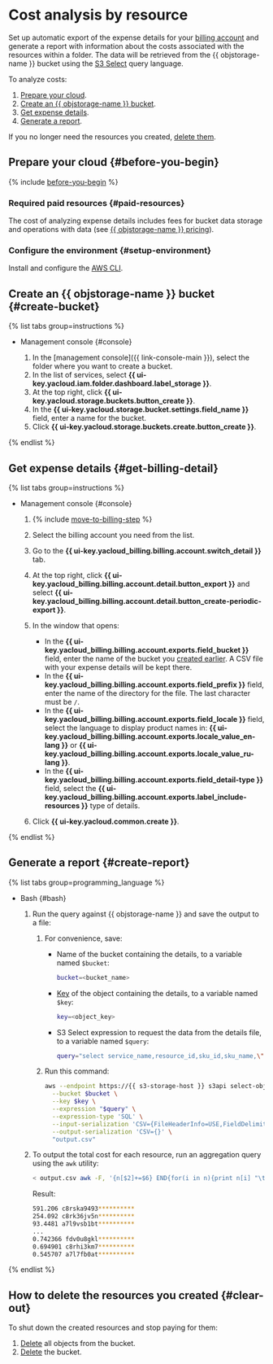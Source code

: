 # Cost analysis by resource

Set up automatic export of the expense details for your [billing account](../../billing/concepts/billing-account.md) and generate a report with information about the costs associated with the resources within a folder. The data will be retrieved from the {{ objstorage-name }} bucket using the [S3 Select](../concepts/s3-select-language.md) query language.

To analyze costs:

1. [Prepare your cloud](#before-you-begin).
1. [Create an {{ objstorage-name }} bucket](#create-bucket).
1. [Get expense details](#get-billing-detail).
1. [Generate a report](#create-report).

If you no longer need the resources you created, [delete them](#clear-out).

## Prepare your cloud {#before-you-begin}

{% include [before-you-begin](../../_tutorials/_tutorials_includes/before-you-begin.md) %}


### Required paid resources {#paid-resources}

The cost of analyzing expense details includes fees for bucket data storage and operations with data (see [{{ objstorage-name }} pricing](../pricing.md)).


### Configure the environment {#setup-environment}

Install and configure the [AWS CLI](../tools/aws-cli.md).

## Create an {{ objstorage-name }} bucket {#create-bucket}

{% list tabs group=instructions %}

- Management console {#console}

   1. In the [management console]({{ link-console-main }}), select the folder where you want to create a bucket.
   1. In the list of services, select **{{ ui-key.yacloud.iam.folder.dashboard.label_storage }}**.
   1. At the top right, click **{{ ui-key.yacloud.storage.buckets.button_create }}**.
   1. In the **{{ ui-key.yacloud.storage.bucket.settings.field_name }}** field, enter a name for the bucket.
   1. Click **{{ ui-key.yacloud.storage.buckets.create.button_create }}**.

{% endlist %}

## Get expense details {#get-billing-detail}

{% list tabs group=instructions %}

- Management console {#console}

   1. {% include [move-to-billing-step](../../billing/_includes/move-to-billing-step.md) %}
   1. Select the billing account you need from the list.
   1. Go to the **{{ ui-key.yacloud_billing.billing.account.switch_detail }}** tab.
   1. At the top right, click **{{ ui-key.yacloud_billing.billing.account.detail.button_export }}** and select **{{ ui-key.yacloud_billing.billing.account.detail.button_create-periodic-export }}**.
   1. In the window that opens:

      * In the **{{ ui-key.yacloud_billing.billing.account.exports.field_bucket }}** field, enter the name of the bucket you [created earlier](#create-bucket). A CSV file with your expense details will be kept there.
      * In the **{{ ui-key.yacloud_billing.billing.account.exports.field_prefix }}** field, enter the name of the directory for the file. The last character must be `/`.
      * In the **{{ ui-key.yacloud_billing.billing.account.exports.field_locale }}** field, select the language to display product names in: **{{ ui-key.yacloud_billing.billing.account.exports.locale_value_en-lang }}** or **{{ ui-key.yacloud_billing.billing.account.exports.locale_value_ru-lang }}**.
      * In the **{{ ui-key.yacloud_billing.billing.account.exports.field_detail-type }}** field, select the **{{ ui-key.yacloud_billing.billing.account.exports.label_include-resources }}** type of details.

   1. Click **{{ ui-key.yacloud.common.create }}**.

{% endlist %}

## Generate a report {#create-report}

{% list tabs group=programming_language %}

- Bash {#bash}

   1. Run the query against {{ objstorage-name }} and save the output to a file:

      1. For convenience, save:

         * Name of the bucket containing the details, to a variable named `$bucket`:

            ```bash
            bucket=<bucket_name>
            ```

         * [Key](../concepts/object.md#key) of the object containing the details, to a variable named `$key`:

            ```bash
            key=<object_key>
            ```

         * S3 Select expression to request the data from the details file, to a variable named `$query`:

            ```bash
            query="select service_name,resource_id,sku_id,sku_name,\"date\",cost from S3Object where service_name='Compute Cloud'"
            ```

      1. Run this command:

         ```bash
         aws --endpoint https://{{ s3-storage-host }} s3api select-object-content \
           --bucket $bucket \
           --key $key \
           --expression "$query" \
           --expression-type 'SQL' \
           --input-serialization 'CSV={FileHeaderInfo=USE,FieldDelimiter=,}' \
           --output-serialization 'CSV={}' \
           "output.csv"
         ```

   1. To output the total cost for each resource, run an aggregation query using the `awk` utility:

      ```bash
      < output.csv awk -F, '{n[$2]+=$6} END{for(i in n){print n[i] "\t" i}}' | sort -nrk1
      ```

      Result:

      ```bash
      591.206 c8rska9493**********
      254.092 c8rk36jv5n**********
      93.4481 a7l9vsb1bt**********
      ...
      0.742366 fdv0u8gkl**********
      0.694901 c8rhi3km7**********
      0.545707 a7l7fb0at**********
      ```

{% endlist %}

## How to delete the resources you created {#clear-out}

To shut down the created resources and stop paying for them:

1. [Delete](../operations/objects/delete.md) all objects from the bucket.
1. [Delete](../operations/buckets/delete.md) the bucket.
